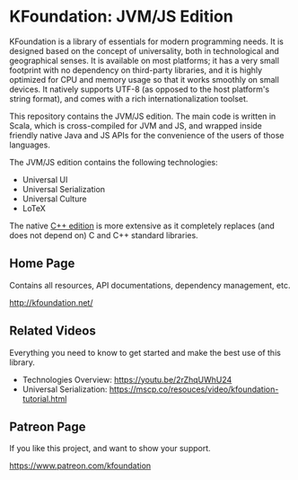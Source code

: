 
# KFoundation: JVM/JS Edition

KFoundation is a library of essentials for modern programming needs. 
It is designed based on the concept of universality, both in 
technological and geographical senses. It is available on most platforms; it 
has a very small footprint with no dependency on third-party libraries, and it is 
highly optimized for CPU and memory usage so that it works smoothly on small 
devices. It natively supports UTF-8 (as opposed to the host platform's string 
format), and comes with a  rich internationalization toolset.

This repository contains the JVM/JS edition. The main code is written in Scala,
which is cross-compiled for JVM and JS, and wrapped inside friendly native 
Java and JS APIs for the convenience of the users of those languages. 

The JVM/JS edition contains the following technologies:
* Universal UI
* Universal Serialization
* Universal Culture
* LoTeX

The native [C++ edition](https://github.com/hkhandan/kfoundation) 
is more extensive as it completely replaces (and does not depend on) C and C++ 
standard libraries. 

## Home Page
Contains all resources, API documentations, dependency management, etc.

http://kfoundation.net/



## Related Videos
Everything you need to know to get started and make the best use of this library.

* Technologies Overview: https://youtu.be/2rZhqUWhU24
* Universal Serialization: https://mscp.co/resouces/video/kfoundation-tutorial.html


## Patreon Page
If you like this project, and want to show your support.

https://www.patreon.com/kfoundation

